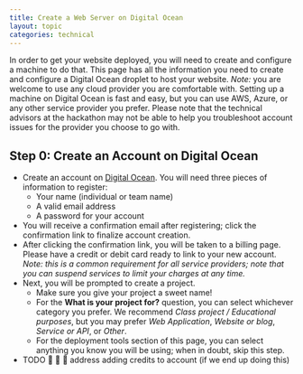 ```yaml
---
title: Create a Web Server on Digital Ocean
layout: topic
categories: technical
---
```


In order to get your website deployed, you will need to create and configure a machine to do that. This page has all the information you need to create and configure a Digital Ocean droplet to host your website.
_Note:_ you are welcome to use any cloud provider you are comfortable with. Setting up a machine on Digital Ocean is fast and easy, but you can use AWS, Azure, or any other service provider you prefer. Please note that the technical advisors at the hackathon may not be able to help you troubleshoot account issues for the provider you choose to go with.

## Step 0: Create an Account on Digital Ocean

- Create an account on [Digital Ocean](https://cloud.digitalocean.com/registrations/new). You will need three pieces of information to register:
  - Your name (individual or team name)
  - A valid email address
  - A password for your account
- You will receive a confirmation email after registering; click the confirmation link to finalize account creation.
- After clicking the confirmation link, you will be taken to a billing page. Please have a credit or debit card ready to link to your new account. _Note: this is a common requirement for all service providers; note that you can suspend services to limit your charges at any time._
- Next, you will be prompted to create a project. 
  - Make sure you give your project a sweet name! 
  - For the **What is your project for?** question, you can select whichever category you prefer. We recommend _Class project / Educational purposes_, but you may prefer _Web Application_, _Website or blog_, _Service or API_, or _Other_.
  - For the deployment tools section of this page, you can select anything you know you will be using; when in doubt, skip this step.
- TODO :bug: :bug: :bug: address adding credits to account (if we end up doing this)

